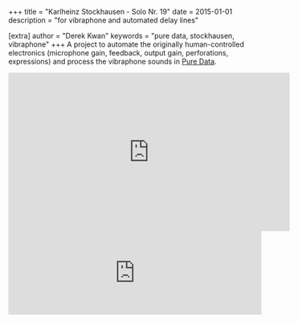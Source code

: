 +++
title = "Karlheinz Stockhausen - Solo Nr. 19"
date = 2015-01-01
description = "for vibraphone and automated delay lines"

[extra]
author = "Derek Kwan"
keywords = "pure data, stockhausen, vibraphone"
+++
A project to automate the originally human-controlled electronics (microphone gain, feedback, output gain, perforations, expressions) and process the vibraphone sounds in [Pure Data](https://github.com/derekxkwan/stockSolo).

<iframe width="560" height="315" src="https://www.youtube.com/embed/3X7JepM_6Bs" frameborder="0" allowfullscreen></iframe>

<iframe width="100%" height="166" scrolling="no" frameborder="no" src="https://w.soundcloud.com/player/?url=https%3A//api.soundcloud.com/tracks/204136586&amp;color=ff5500&amp;auto_play=false&amp;hide_related=false&amp;show_comments=true&amp;show_user=true&amp;show_reposts=false"></iframe>
